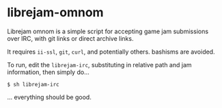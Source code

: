 # librejam-omnom

Librejam omnom is a simple script for accepting game jam submissions over IRC,
with git links or direct archive links.

It requires `ii-ssl`, `git`, `curl`, and potentially others. bashisms are
avoided.

To run, edit the `librejam-irc`, substituting in relative path and jam
information, then simply do…

`$ sh librejam-irc`

… everything should be good.
